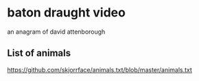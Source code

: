 # baton draught video
an anagram of david attenborough

## List of animals
https://github.com/skjorrface/animals.txt/blob/master/animals.txt
